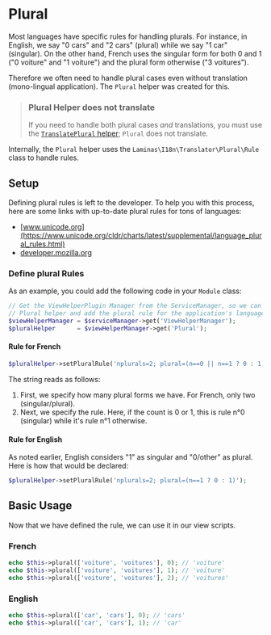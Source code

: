 # Plural

Most languages have specific rules for handling plurals. For instance, in
English, we say "0 cars" and "2 cars" (plural) while we say "1 car" (singular).
On the other hand, French uses the singular form for both 0 and 1 ("0 voiture"
and "1 voiture") and the plural form otherwise ("3 voitures").

Therefore we often need to handle plural cases even without translation
(mono-lingual application). The `Plural` helper was created for this.

> ### Plural Helper does not translate
>
> If you need to handle both plural cases *and* translations, you must use the
> [`TranslatePlural` helper](translate-plural.md); `Plural` does not translate.

Internally, the `Plural` helper uses the `Laminas\I18n\Translator\Plural\Rule` class to handle rules.

## Setup

Defining plural rules is left to the developer. To help you with this process,
here are some links with up-to-date plural rules for tons of languages:

- [www.unicode.org](https://www.unicode.org/cldr/charts/latest/supplemental/language_plural_rules.html)
- [developer.mozilla.org](https://developer.mozilla.org/en-US/docs/Mozilla/Localization/Localization_and_Plurals)

### Define plural Rules

As an example, you could add the following code in your
`Module` class:

```php
// Get the ViewHelperPlugin Manager from the ServiceManager, so we can fetch the
// Plural helper and add the plural rule for the application's language:
$viewHelperManager = $serviceManager->get('ViewHelperManager');
$pluralHelper      = $viewHelperManager->get('Plural');
```

#### Rule for French

```php
$pluralHelper->setPluralRule('nplurals=2; plural=(n==0 || n==1 ? 0 : 1)');
```

The string reads as follows:

1. First, we specify how many plural forms we have. For French, only two (singular/plural).
2. Next, we specify the rule. Here, if the count is 0 or 1, this is rule n°0
   (singular) while it's rule n°1 otherwise.

#### Rule for English

As noted earlier, English considers "1" as singular and "0/other" as plural.
Here is how that would be declared:

```php
$pluralHelper->setPluralRule('nplurals=2; plural=(n==1 ? 0 : 1)');
```

## Basic Usage

Now that we have defined the rule, we can use it in our view scripts.

### French

```php
echo $this->plural(['voiture', 'voitures'], 0); // 'voiture'
echo $this->plural(['voiture', 'voitures'], 1); // 'voiture'
echo $this->plural(['voiture', 'voitures'], 2); // 'voitures'
```

### English

```php
echo $this->plural(['car', 'cars'], 0); // 'cars'
echo $this->plural(['car', 'cars'], 1); // 'car'
```